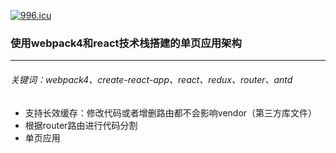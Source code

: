 [![996.icu](https://img.shields.io/badge/link-996.icu-red.svg)](https://996.icu)
### 使用webpack4和react技术栈搭建的单页应用架构

---

###### 关键词：webpack4、create-react-app、react、redux、router、antd

- 支持长效缓存：修改代码或者增删路由都不会影响vendor（第三方库文件）
- 根据router路由进行代码分割
- 单页应用
